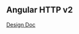 ## Angular HTTP v2

[Design Doc](https://docs.google.com/a/google.com/document/d/1DMacL7iwjSMPP0ytZfugpU4v0PWUK0BT6lhyaVEmlBQ/edit)